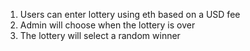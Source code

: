 1. Users can enter lottery using eth based on a USD fee
2. Admin will choose when the lottery is over
3. The lottery will select a random winner
